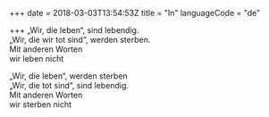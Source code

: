 +++
date = 2018-03-03T13:54:53Z
title = "In"
languageCode = "de"

+++ 
„Wir, die leben“, sind lebendig.   
„Wir, die wir tot sind“, werden sterben.   
Mit anderen Worten   
wir leben nicht   
   
„Wir, die leben“, werden sterben   
„Wir, die tot sind“, sind lebendig.   
Mit anderen Worten   
wir sterben nicht  